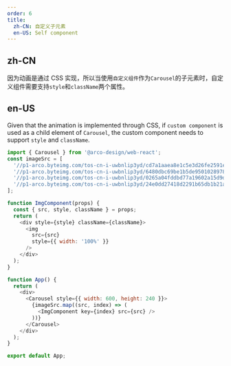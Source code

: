 ```yaml
---
order: 6
title:
  zh-CN: 自定义子元素
  en-US: Self component
---
```


## zh-CN

因为动画是通过 CSS 实现，所以当使用`自定义组件`作为`Carousel`的子元素时，自定义组件需要支持`style`和`className`两个属性。

## en-US

Given that the animation is implemented through CSS, if `custom component` is used as a child element of `Carousel`, the custom component needs to support `style` and `className`.

```js
import { Carousel } from '@arco-design/web-react';
const imageSrc = [
  '//p1-arco.byteimg.com/tos-cn-i-uwbnlip3yd/cd7a1aaea8e1c5e3d26fe2591e561798.png~tplv-uwbnlip3yd-webp.webp',
  '//p1-arco.byteimg.com/tos-cn-i-uwbnlip3yd/6480dbc69be1b5de95010289787d64f1.png~tplv-uwbnlip3yd-webp.webp',
  '//p1-arco.byteimg.com/tos-cn-i-uwbnlip3yd/0265a04fddbd77a19602a15d9d55d797.png~tplv-uwbnlip3yd-webp.webp',
  '//p1-arco.byteimg.com/tos-cn-i-uwbnlip3yd/24e0dd27418d2291b65db1b21aa62254.png~tplv-uwbnlip3yd-webp.webp',
];

function ImgComponent(props) {
  const { src, style, className } = props;
  return (
    <div style={style} className={className}>
      <img
        src={src}
        style={{ width: '100%' }}
      />
    </div>
  );
}

function App() {
  return (
    <div>
      <Carousel style={{ width: 600, height: 240 }}>
        {imageSrc.map((src, index) => (
          <ImgComponent key={index} src={src} />
        ))}
      </Carousel>
    </div>
  );
}

export default App;
```
